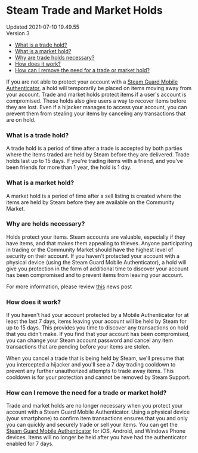 # Steam Trade and Market Holds
Updated 2021-07-10 19.49.55  
Version 3  

* [What is a trade hold?](#1)
* [What is a market hold?](#2)
* [Why are trade holds necessary?](#3)
* [How does it work?](#4)
* [How can I remove the need for a trade or market hold?](#5)
  
  
If you are not able to protect your account with a [Steam Guard Mobile Authenticator](https://help.steampowered.com/en/faqs/view/7EFD-3CAE-64D3-1C31), a hold will temporarily be placed on items moving away from your account. Trade and market holds protect items if a user's account is compromised. These holds also give users a way to recover items before they are lost. Even if a hijacker manages to access your account, you can prevent them from stealing your items by canceling any transactions that are on hold.  
  
  
  
### What is a trade hold?
A trade hold is a period of time after a trade is accepted by both parties where the items traded are held by Steam before they are delivered. Trade holds last up to 15 days. If you're trading items with a friend, and you've been friends for more than 1 year, the hold is 1 day.  
  
  
  
### What is a market hold?
A market hold is a period of time after a sell listing is created where the items are held by Steam before they are available on the Community Market.  
  
  
  
### Why are holds necessary?
Holds protect your items. Steam accounts are valuable, especially if they have items, and that makes them appealing to thieves. Anyone participating in trading or the Community Market should have the highest level of security on their account. If you haven't protected your account with a physical device (using the Steam Guard Mobile Authenticator), a hold will give you protection in the form of additional time to discover your account has been compromised and to prevent items from leaving your account.  
  
For more information, please review [this](http://store.steampowered.com/news/19618/) news post  
  
  
  
### How does it work?
If you haven't had your account protected by a Mobile Authenticator for at least the last 7 days, items leaving your account will be held by Steam for up to 15 days. This provides you time to discover any transactions on hold that you didn't make. If you find that your account has been compromised, you can change your Steam account password and cancel any item transactions that are pending before your items are stolen.  
  
When you cancel a trade that is being held by Steam, we'll presume that you intercepted a hijacker and you'll see a 7 day trading cooldown to prevent any further unauthorized attempts to trade away items. This cooldown is for your protection and cannot be removed by Steam Support.  
  
  
  
### How can I remove the need for a trade or market hold?
Trade and market holds are no longer necessary when you protect your account with a Steam Guard Mobile Authenticator. Using a physical device (your smartphone) to confirm item transactions ensures that you and only you can quickly and securely trade or sell your items. You can get the [Steam Guard Mobile Authenticator](http://store.steampowered.com/mobile/) for iOS, Android, and Windows Phone devices. Items will no longer be held after you have had the authenticator enabled for 7 days.